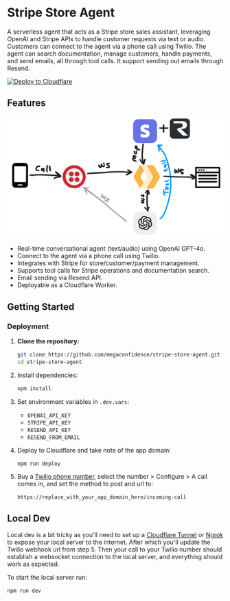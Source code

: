 # Stripe Store Agent

A serverless agent that acts as a Stripe store sales assistant, leveraging OpenAI and Stripe APIs to handle customer requests via text or audio. Customers can connect to the agent via a phone call using Twilio. The agent can search documentation, manage customers, handle payments, and send emails, all through tool calls. It support sending out emails through Resend.

[![Deploy to Cloudflare](https://deploy.workers.cloudflare.com/button)](https://deploy.workers.cloudflare.com/?url=https://github.com/megaconfidence/stripe-store-agent)

## Features

![How it works](./arch.png)

- Real-time conversational agent (text/audio) using OpenAI GPT-4o.
- Connect to the agent via a phone call using Twilio.
- Integrates with Stripe for store/customer/payment management.
- Supports tool calls for Stripe operations and documentation search.
- Email sending via Resend API.
- Deployable as a Cloudflare Worker.

## Getting Started

### Deployment

1. **Clone the repository:**

   ```bash
   git clone https://github.com/megaconfidence/stripe-store-agent.git
   cd stripe-store-agent
   ```

2. Install dependencies:

   ```bash
   npm install
   ```

3. Set environment variables in `.dev.vars`:
   - `OPENAI_API_KEY`
   - `STRIPE_API_KEY`
   - `RESEND_API_KEY`
   - `RESEND_FROM_EMAIL`

4. Deploy to Cloudflare and take note of the app domain:

   ```bash
   npm run deploy
   ```
5. Buy a [Twilio phone number](https://www.twilio.com/en-us/phone-numbers), select the number > Configure > A call comes in, and set the method to post and url to:
	```
 	https://replace_with_your_app_domain_here/incoming-call
 	``` 

## Local Dev

Local dev is a bit tricky as you'll need to set up a [Cloudflare Tunnel](https://developers.cloudflare.com/cloudflare-one/connections/connect-networks/) or [Ngrok](https://ngrok.com/docs/getting-started/) to expose your local server to the internet. After which you'll update the Twilio webhook url from step 5. Then your call to your Twilio number should establish a websocket connection to the local server, and everything should work as expected.

To start the local server run:
```bash
npm run dev
```
